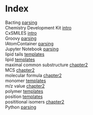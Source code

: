 # Index


Bacting [parsing](parsing.md#tp2)<br />
Chemistry Development Kit [intro](intro.md#tp2)<br />
CxSMILES [intro](intro.md#tp1)<br />
Groovy [parsing](parsing.md#tp1)<br />
IAtomContainer [parsing](parsing.md#tp5)<br />
Jupyter Notebook [parsing](parsing.md#tp4)<br />
lipid tails [templates](templates.md#tp2)<br />
lipid [templates](templates.md#tp1)<br />
maximal common substructure [chapter2](chapter2.md#tp4)<br />
MCS [chapter2](chapter2.md#tp5)<br />
molecular formula [chapter2](chapter2.md#tp1)<br />
monomer [templates](templates.md#tp4)<br />
m/z value [chapter2](chapter2.md#tp2)<br />
polymer [templates](templates.md#tp5)<br />
position [templates](templates.md#tp3)<br />
posititional isomers [chapter2](chapter2.md#tp3)<br />
Python [parsing](parsing.md#tp3)
